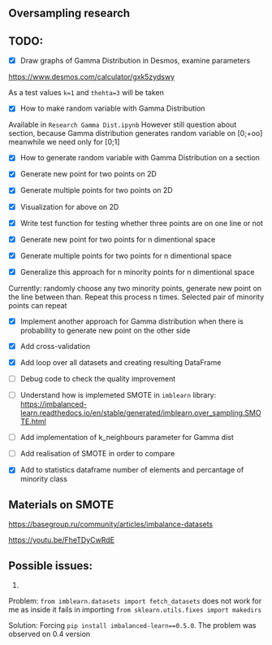 ## Oversampling research

## TODO:
- [x] Draw graphs of Gamma Distribution in Desmos, examine parameters

https://www.desmos.com/calculator/gxk5zydswy

As a test values `k=1` and `thehta=3` will be taken 

- [x] How to make random variable with Gamma Distribution


Available in `Research Gamma Dist.ipynb`
However still question about section, because Gamma distribution generates random variable on [0;+oo] meanwhile we need only for [0;1]

- [x] How to generate random variable with Gamma Distribution on a section

- [x] Generate new point for two points on 2D

- [x] Generate multiple points for two points on 2D

- [x] Visualization for above on 2D

- [x] Write test function for testing whether three points are on one line or not

- [x] Generate new point for two points for n dimentional space

- [x] Generate multiple points for two points for n dimentional space

- [x] Generalize this approach for n minority points for n dimentional space

Currently: randomly choose any two minority points, generate new point on the line between than. Repeat this process n times. Selected pair of minority points can repeat

- [x] Implement another approach for Gamma distribution when there is probability to generate new point on the other side

- [x] Add cross-validation

- [x] Add loop over all datasets and creating resulting DataFrame

- [ ] Debug code to check the quality improvement 

- [ ] Understand how is implemeted SMOTE in `imblearn` library:
https://imbalanced-learn.readthedocs.io/en/stable/generated/imblearn.over_sampling.SMOTE.html

- [ ] Add implementation of k_neighbours parameter for Gamma dist

- [ ] Add realisation of SMOTE in order to compare

- [x] Add to statistics dataframe number of elements and percantage of minority class



## Materials on SMOTE

https://basegroup.ru/community/articles/imbalance-datasets

https://youtu.be/FheTDyCwRdE


## Possible issues:

1. 

Problem:
`from imblearn.datasets import fetch_datasets` does not work for me as inside it fails in importing `from sklearn.utils.fixes import makedirs`

Solution:
Forcing `pip install imbalanced-learn==0.5.0`. The problem was observed on 0.4 version

